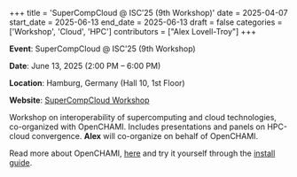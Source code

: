 +++
title = 'SuperCompCloud @ ISC’25 (9th Workshop)'
date = 2025-04-07
start_date = 2025-06-13
end_date = 2025-06-13
draft = false
categories = ['Workshop', 'Cloud', 'HPC']
contributors = ["Alex Lovell-Troy"]
+++

**Event**: SuperCompCloud @ ISC’25 (9th Workshop)

**Date**: June 13, 2025 (2:00 PM – 6:00 PM)

**Location**: Hamburg, Germany (Hall 10, 1st Floor)

**Website**: [SuperCompCloud Workshop](https://sites.google.com/view/supercompcloud/isc25-9th-supercompcloud-workshop)

Workshop on interoperability of supercomputing and cloud technologies, co-organized with OpenCHAMI. Includes presentations and panels on HPC-cloud convergence. **Alex** will co-organize on behalf of OpenCHAMI.

Read more about OpenCHAMI, [here](/docs/introduction-to-openchami/) and try it yourself through the [install guide](/guides/getting_started/).
